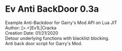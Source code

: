 # Ev Anti BackDoor 0.3a
Example Anti-Backdoor for Garry's Mod API on Lua JIT<br>
Author: [>.<]Ev1L|Cracka<br>
Creation Date: 01/21/2020<br>
Detour underlying functions with blacklist blocking.<br>
Anti back door script for Garry's Mod.<br>
